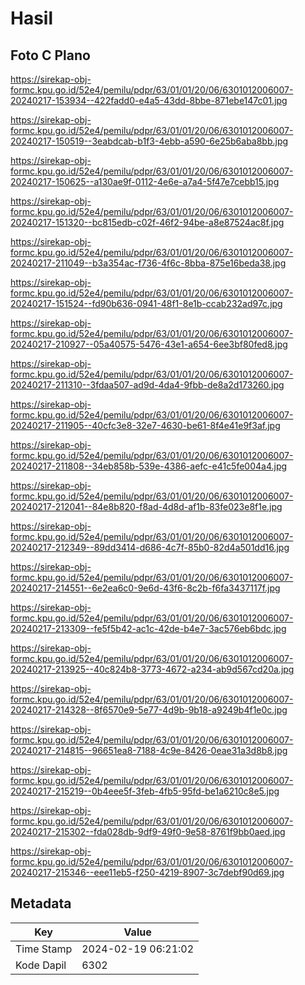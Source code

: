 # Hasil

## Foto C Plano

https://sirekap-obj-formc.kpu.go.id/52e4/pemilu/pdpr/63/01/01/20/06/6301012006007-20240217-153934--422fadd0-e4a5-43dd-8bbe-871ebe147c01.jpg

https://sirekap-obj-formc.kpu.go.id/52e4/pemilu/pdpr/63/01/01/20/06/6301012006007-20240217-150519--3eabdcab-b1f3-4ebb-a590-6e25b6aba8bb.jpg

https://sirekap-obj-formc.kpu.go.id/52e4/pemilu/pdpr/63/01/01/20/06/6301012006007-20240217-150625--a130ae9f-0112-4e6e-a7a4-5f47e7cebb15.jpg

https://sirekap-obj-formc.kpu.go.id/52e4/pemilu/pdpr/63/01/01/20/06/6301012006007-20240217-151320--bc815edb-c02f-46f2-94be-a8e87524ac8f.jpg

https://sirekap-obj-formc.kpu.go.id/52e4/pemilu/pdpr/63/01/01/20/06/6301012006007-20240217-211049--b3a354ac-f736-4f6c-8bba-875e16beda38.jpg

https://sirekap-obj-formc.kpu.go.id/52e4/pemilu/pdpr/63/01/01/20/06/6301012006007-20240217-151524--fd90b636-0941-48f1-8e1b-ccab232ad97c.jpg

https://sirekap-obj-formc.kpu.go.id/52e4/pemilu/pdpr/63/01/01/20/06/6301012006007-20240217-210927--05a40575-5476-43e1-a654-6ee3bf80fed8.jpg

https://sirekap-obj-formc.kpu.go.id/52e4/pemilu/pdpr/63/01/01/20/06/6301012006007-20240217-211310--3fdaa507-ad9d-4da4-9fbb-de8a2d173260.jpg

https://sirekap-obj-formc.kpu.go.id/52e4/pemilu/pdpr/63/01/01/20/06/6301012006007-20240217-211905--40cfc3e8-32e7-4630-be61-8f4e41e9f3af.jpg

https://sirekap-obj-formc.kpu.go.id/52e4/pemilu/pdpr/63/01/01/20/06/6301012006007-20240217-211808--34eb858b-539e-4386-aefc-e41c5fe004a4.jpg

https://sirekap-obj-formc.kpu.go.id/52e4/pemilu/pdpr/63/01/01/20/06/6301012006007-20240217-212041--84e8b820-f8ad-4d8d-af1b-83fe023e8f1e.jpg

https://sirekap-obj-formc.kpu.go.id/52e4/pemilu/pdpr/63/01/01/20/06/6301012006007-20240217-212349--89dd3414-d686-4c7f-85b0-82d4a501dd16.jpg

https://sirekap-obj-formc.kpu.go.id/52e4/pemilu/pdpr/63/01/01/20/06/6301012006007-20240217-214551--6e2ea6c0-9e6d-43f6-8c2b-f6fa3437117f.jpg

https://sirekap-obj-formc.kpu.go.id/52e4/pemilu/pdpr/63/01/01/20/06/6301012006007-20240217-213309--fe5f5b42-ac1c-42de-b4e7-3ac576eb6bdc.jpg

https://sirekap-obj-formc.kpu.go.id/52e4/pemilu/pdpr/63/01/01/20/06/6301012006007-20240217-213925--40c824b8-3773-4672-a234-ab9d567cd20a.jpg

https://sirekap-obj-formc.kpu.go.id/52e4/pemilu/pdpr/63/01/01/20/06/6301012006007-20240217-214328--8f6570e9-5e77-4d9b-9b18-a9249b4f1e0c.jpg

https://sirekap-obj-formc.kpu.go.id/52e4/pemilu/pdpr/63/01/01/20/06/6301012006007-20240217-214815--96651ea8-7188-4c9e-8426-0eae31a3d8b8.jpg

https://sirekap-obj-formc.kpu.go.id/52e4/pemilu/pdpr/63/01/01/20/06/6301012006007-20240217-215219--0b4eee5f-3feb-4fb5-95fd-be1a6210c8e5.jpg

https://sirekap-obj-formc.kpu.go.id/52e4/pemilu/pdpr/63/01/01/20/06/6301012006007-20240217-215302--fda028db-9df9-49f0-9e58-8761f9bb0aed.jpg

https://sirekap-obj-formc.kpu.go.id/52e4/pemilu/pdpr/63/01/01/20/06/6301012006007-20240217-215346--eee11eb5-f250-4219-8907-3c7debf90d69.jpg


## Metadata

| Key        | Value               |
| ---------- | ------------------- |
| Time Stamp | 2024-02-19 06:21:02 |
| Kode Dapil | 6302                |



